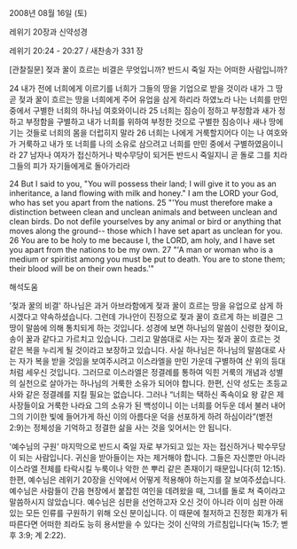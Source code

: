 2008년 08월 16일 (토)

레위기 20장과 신약성경



레위기 20:24 - 20:27 / 새찬송가 331 장


[관찰질문]
젖과 꿀이 흐르는 비결은 무엇입니까? 
반드시 죽일 자는 어떠한 사람입니까?

24 내가 전에 너희에게 이르기를 너희가 그들의 땅을 기업으로 받을 것이라 내가 그 땅 곧 젖과 꿀이 흐르는 땅을 너희에게 주어 유업을 삼게 하리라 하였노라 나는 너희를 만민 중에서 구별한 너희의 하나님 여호와이니라 
25 너희는 짐승이 정하고 부정함과 새가 정하고 부정함을 구별하고 내가 너희를 위하여 부정한 것으로 구별한 짐승이나 새나 땅에 기는 것들로 너희의 몸을 더럽히지 말라 
26 너희는 나에게 거룩할지어다 이는 나 여호와가 거룩하고 내가 또 너희를 나의 소유로 삼으려고 너희를 만민 중에서 구별하였음이니라 
27 남자나 여자가 접신하거나 박수무당이 되거든 반드시 죽일지니 곧 돌로 그를 치라 그들의 피가 자기들에게로 돌아가리라 

24 But I said to you, "You will possess their land; I will give it to you as an inheritance, a land flowing with milk and honey." I am the LORD your God, who has set you apart from the nations. 
25 "'You must therefore make a distinction between clean and unclean animals and between unclean and clean birds. Do not defile yourselves by any animal or bird or anything that moves along the ground-- those which I have set apart as unclean for you. 
26 You are to be holy to me because I, the LORD, am holy, and I have set you apart from the nations to be my own. 
27 "'A man or woman who is a medium or spiritist among you must be put to death. You are to stone them; their blood will be on their own heads.'"

해석도움





'젖과 꿀의 비결'
 하나님은 과거 아브라함에게 젖과 꿀이 흐르는 땅을 유업으로 삼게 하시겠다고 약속하셨습니다. 그런데 가나안이 진정으로 젖과 꿀이 흐르게 하는 비결은 그 땅이 말씀에 의해 통치되게 하는 것입니다. 성경에 보면 하나님의 말씀이 신령한 젖이요, 송이 꿀과 같다고 가르치고 있습니다. 그리고 말씀대로 사는 자는 젖과 꿀이 흐르는 것 같은 복을 누리게 될 것이라고 보장하고 있습니다. 사실 하나님은 하나님의 말씀대로 사는 자가 복을 받을 것임을 보여주시려고 이스라엘을 만민 가운데 구별하여 산 위의 등대처럼 세우신 것입니다. 그러므로 이스라엘은 정결례를 통하여 익힌 거룩의 개념과 성별의 실천으로 살아가는 하나님의 거룩한 소유가 되어야 합니다. 한편, 신약 성도는 초등교사와 같은 정결례를 지킬 필요는 없습니다. 그러나 “너희는 택하신 족속이요 왕 같은 제사장들이요 거룩한 나라요 그의 소유가 된 백성이니 이는 너희를 어두운 데서 불러 내어 그의 기이한 빛에 들어가게 하신 이의 아름다운 덕을 선포하게 하려 하심이라”(벧전 2:9)는 정체성을 기억하고 정결한 삶을 사는 것을 잊어서는 안 됩니다.    

'예수님의 구원'
 마지막으로 반드시 죽일 자로 부가되고 있는 자는 접신하거나 박수무당이 되는 사람입니다. 귀신을 받아들이는 자는 제거해야 합니다. 그들은 자신뿐만 아니라 이스라엘 전체를 타락시킬 누룩이나 악한 쓴 뿌리 같은 존재이기 때문입니다(히 12:15). 한편, 예수님은 레위기 20장을 신약에서 어떻게 적용해야 하는지를 잘 보여주셨습니다. 예수님은 사람들이 간음 현장에서 붙잡힌 여인을 데려왔을 때, 그녀를 돌로 쳐 죽이라고 말씀하시지 않았습니다. 예수님은 심판을 선언하고자 오신 것이 아니라 이미 심판 아래 있는 모든 인류를 구원하기 위해 오신 분이십니다. 이 때문에 철저하고 진정한 회개가 뒤따른다면 어떠한 죄라도 능히 용서받을 수 있다는 것이 신약의 가르침입니다(눅 15:7; 벧후 3:9; 계 2:22).